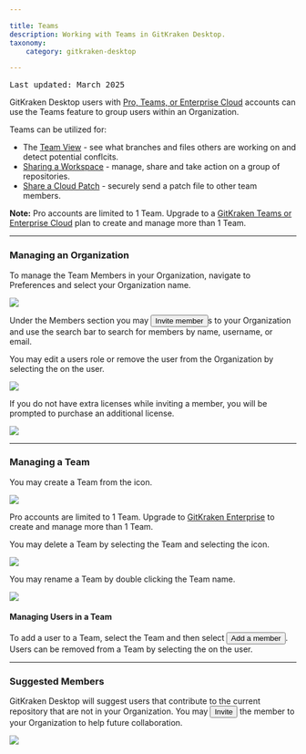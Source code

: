 ```yaml
---

title: Teams
description: Working with Teams in GitKraken Desktop.
taxonomy:
    category: gitkraken-desktop

---
```

<kbd>Last updated: March 2025</kbd>

GitKraken Desktop users with <a href="https://www.gitkraken.com/git-client/pricing">Pro, Teams, or Enterprise Cloud</a> accounts can use the Teams feature to group users within an Organization.

Teams can be utilized for:
- The [Team View](/gitkraken-desktop/working-with-repositories/team-view/) - see what branches and files others are working on and detect potential conflcits. 
- [Sharing a Workspace](https://help.gitkraken.com/gitkraken-desktop/workspaces/#create-a-cloud-workspace) - manage, share and take action on a group of repositories.
- [Share a Cloud Patch](https://help.gitkraken.com/gitkraken-desktop/experimental-features) - securely send a patch file to other team members.


<div class='callout callout--basic'>
    <p><strong>Note:</strong> Pro accounts are limited to 1 Team. Upgrade to a <a href="https://app.gitkraken.com/subscription">GitKraken Teams or Enterprise Cloud</a> plan to create and manage more than 1 Team.
</div>

***

### Managing an Organization

To manage the Team Members in your Organization, navigate to Preferences <i class="fas fa-cog"></i> and select your Organization name.

<img src="/wp-content/uploads/organization.png" srcset="/wp-content/uploads/organization@2x.png" class="help-center-img img-bordered">

Under the Members section you may <button class="button button--success button--ui button--nolink">Invite member</button>s to your Organization and use the search bar to search for members by name, username, or email.

You may edit a users role or remove the user from the Organization by selecting the <i class="fas fa-ellipsis-h"></i> on the user.

<img src="/wp-content/uploads/edit-users.png" srcset="/wp-content/uploads/edit-users@2x.png" class="help-center-img img-bordered">

If you do not have extra licenses while inviting a member, you will be prompted to purchase an additional license.

<img src="/wp-content/uploads/add-user-2.png" srcset="/wp-content/uploads/add-user-2@2x.png" class="help-center-img img-bordered">

***

### Managing a Team

You may create a Team from the <i class="fas fa-plus-square" style="color:green"></i> icon.

<img src="/wp-content/uploads/add-team.png" srcset="/wp-content/uploads/add-team@2x.png" class="help-center-img img-bordered">

<div class="callout callout--basic">
    <p>Pro accounts are limited to 1 Team. Upgrade to <a href="https://app.gitkraken.com/subscription">GitKraken Enterprise</a> to create and manage more than 1 Team.</p>
</div>

You may delete a Team by selecting the Team and selecting the <i class="fas fa-ellipsis-h"></i> icon.

<img src="/wp-content/uploads/delete-team.png" srcset="/wp-content/uploads/delete-team@2x.png" class="help-center-img img-bordered">


You may rename a Team by double clicking the Team name.

<img src="/wp-content/uploads/rename-team.png" srcset="/wp-content/uploads/rename-team@2x.png" class="help-center-img img-bordered">


#### Managing Users in a Team

To add a user to a Team, select the Team and then select <button class="button button--success button--ui button--nolink">Add a member</button>. Users can be removed from a Team by selecting the <i class="fas fa-ellipsis-h"></i> on the user.

***

### Suggested Members

GitKraken Desktop will suggest users that contribute to the current repository that are not in your Organization. You may <button class="button button--success button--ui button--nolink">Invite</button> the member to your Organization to help future collaboration.

<img src="/wp-content/uploads/suggested-members.png" srcset="/wp-content/uploads/suggested-members@2x.png" class="help-center-img img-bordered">